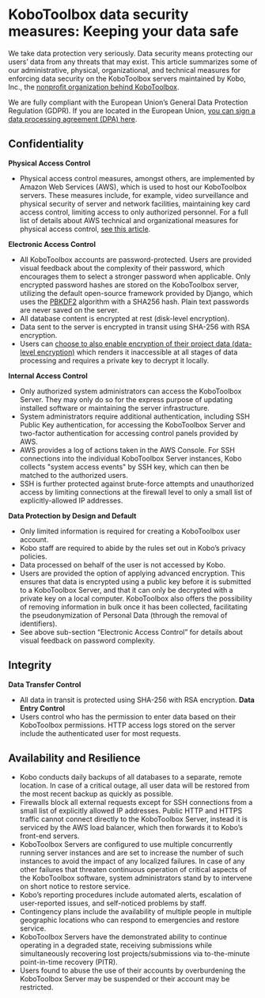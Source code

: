 # KoboToolbox data security measures: Keeping your data safe

We take data protection very seriously. Data security means protecting our users’ data from any threats that may exist. This article summarizes some of our administrative, physical, organizational, and technical measures for enforcing data security on the KoboToolbox servers maintained by Kobo, Inc., the [nonprofit organization behind KoboToolbox](https://www.kobotoolbox.org/kobo/ "nonprofit organization behind KoboToolbox").

We are fully compliant with the European Union’s General Data Protection Regulation (GDPR). If you are located in the European Union, [you can sign a data processing agreement (DPA) here](https://www.digisigner.com/online/showTemplate?linkId=772fa6c1-a184-41bf-8e95-9e6dbf0c866bhttp:// "you can sign a data processing agreement (DPA) here").

## Confidentiality
**Physical Access Control**
- Physical access control measures, amongst others, are implemented by Amazon Web Services (AWS), which is used to host our KoboToolbox servers. These measures include, for example, video surveillance and physical security of server and network facilities, maintaining key card access control, limiting access to only authorized personnel. For a full list of details about AWS technical and organizational measures for physical access control, [see this article](http://https://aws.amazon.com/compliance/data-center/controls/. "see this article on data center controls provided by AWS").

**Electronic Access Control**
- All KoboToolbox accounts are password-protected. Users are provided visual feedback about the complexity of their password, which encourages them to select a stronger password when applicable. Only encrypted password hashes are stored on the KoboToolbox server, utilizing the default open-source framework provided by Django, which uses the [PBKDF2](http://https://en.wikipedia.org/wiki/PBKDF2 "PBKDF2") algorithm with a SHA256 hash. Plain text passwords are never saved on the server.
- All database content is encrypted at rest (disk-level encryption).
- Data sent to the server is encrypted in transit using SHA-256 with RSA encryption.
- Users can [choose to also enable encryption of their project data (data-level encryption)](http://https://support.kobotoolbox.org/encrypting_forms.html "choose to enable encryption of their project data (data-level encryption)") which renders it inaccessible at all stages of data processing and requires a private key to decrypt it locally.

**Internal Access Control**
- Only authorized system administrators can access the KoboToolbox Server. They may only do so for the express purpose of updating installed software or maintaining the server infrastructure.
- System administrators require additional authentication, including SSH Public Key authentication, for accessing the KoboToolbox Server and two-factor authentication for accessing control panels provided by AWS.
- AWS provides a log of actions taken in the AWS Console. For SSH connections into the individual KoboToolbox Server instances, Kobo collects "system access events" by SSH key, which can then be matched to the authorized users.
- SSH is further protected against brute-force attempts and unauthorized access by limiting connections at the firewall level to only a small list of explicitly-allowed IP addresses.

**Data Protection by Design and Default**
- Only limited information is required for creating a KoboToolbox user account.
- Kobo staff are required to abide by the rules set out in Kobo’s privacy policies.
- Data processed on behalf of the user is not accessed by Kobo.
- Users are provided the option of applying advanced encryption. This ensures that data is encrypted using a public key before it is submitted to a KoboToolbox Server, and that it can only be decrypted with a private key on a local computer. KoboToolbox also offers the possibility of removing information in bulk once it has been collected, facilitating the pseudonymization of Personal Data (through the removal of identifiers).
- See above sub-section “Electronic Access Control” for details about visual feedback on password complexity.

## Integrity
**Data Transfer Control**
- All data in transit is protected using SHA-256 with RSA encryption.
**Data Entry Control**
- Users control who has the permission to enter data based on their KoboToolbox permissions. HTTP access logs stored on the server include the authenticated user for most requests.

## Availability and Resilience
- Kobo conducts daily backups of all databases to a separate, remote location. In case of a critical outage, all user data will be restored from the most recent backup as quickly as possible.
- Firewalls block all external requests except for SSH connections from a small list of explicitly allowed IP addresses. Public HTTP and HTTPS traffic cannot connect directly to the KoboToolbox Server, instead it is serviced by the AWS load balancer, which then forwards it to Kobo’s front-end servers.
- KoboToolbox Servers are configured to use multiple concurrently running server instances and are set to increase the number of such instances to avoid the impact of any localized failures. In case of any other failures that threaten continuous operation of critical aspects of the KoboToolbox software, system administrators stand by to intervene on short notice to restore service.
- Kobo’s reporting procedures include automated alerts, escalation of user-reported issues, and self-noticed problems by staff.
- Contingency plans include the availability of multiple people in multiple geographic locations who can respond to emergencies and restore service.
- KoboToolbox Servers have the demonstrated ability to continue operating in a degraded state, receiving submissions while simultaneously recovering lost projects/submissions via to-the-minute point-in-time recovery (PITR).
- Users found to abuse the use of their accounts by overburdening the KoboToolbox Server may be suspended or their account may be restricted.
